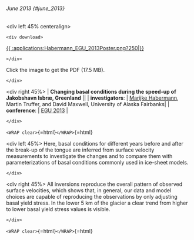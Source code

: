 ###### June 2013 {#june_2013}

\<div left 45% centeralign\>

```{=html}
<div download>
```
[{{
:applications:Habermann\_EGU\_2013Poster.png?250\|}}](http://gi.alaska.edu/snowice/glaciers/iceflow/Habermann_EGU_2013Poster.pdf)

```{=html}
</div>
```
Click the image to get the PDF (17.5 MB).

```{=html}
</div>
```
\<div right 45%\> \| **Changing basal conditions during the speed-up
of Jakobshavn Isbræ, Greenland** \|\| \| **investigators**: \|
[Marijke
Habermann](http://glaciers.gi.alaska.edu/people/habermann),
Martin Truffer, and David Maxwell, University of Alaska Fairbanks\| \|
**conference**: \| [EGU 2013](http://www.egu2013.eu/) \|

```{=html}
</div>
```
`<WRAP clear>`{=html}`</WRAP>`{=html}

\<div left 45%\> Here, basal conditions for different years before and
after the break-up of the tongue are inferred from surface velocity
measurements to investigate the changes and to compare them with
parameterizations of basal conditions commonly used in ice-sheet models.

```{=html}
</div>
```
\<div right 45%\> All inversions reproduce the overall pattern of
observed surface velocities, which shows that, in general, our data and
model choices are capable of reproducing the observations by only
adjusting basal yield stress. In the lower 5 km of the glacier a clear
trend from higher to lower basal yield stress values is visible.

```{=html}
</div>
```
`<WRAP clear>`{=html}`</WRAP>`{=html}
